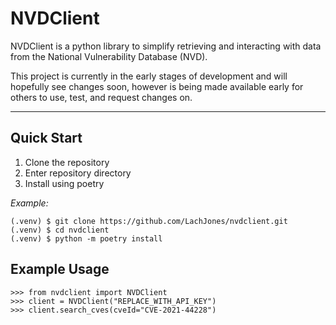 # NVDClient

NVDClient is a python library to simplify retrieving and interacting with data from the National Vulnerability Database (NVD).

This project is currently in the early stages of development and will hopefully see changes soon, however is being made available early for others to use, test, and request changes on.

---

## Quick Start

1. Clone the repository
2. Enter repository directory
3. Install using poetry

*Example:*

```shell
(.venv) $ git clone https://github.com/LachJones/nvdclient.git
(.venv) $ cd nvdclient
(.venv) $ python -m poetry install
```

## Example Usage

```pycon
>>> from nvdclient import NVDClient
>>> client = NVDClient("REPLACE_WITH_API_KEY")
>>> client.search_cves(cveId="CVE-2021-44228")
```